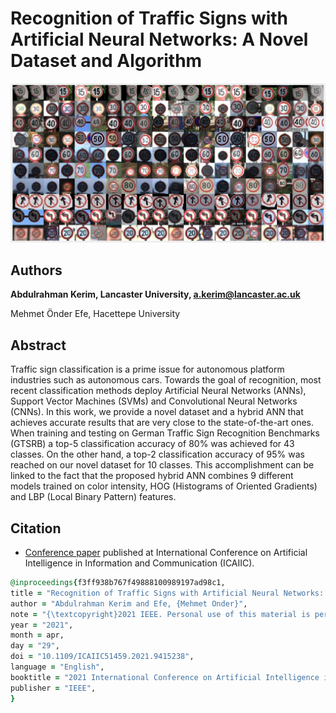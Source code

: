 # Recognition of Traffic Signs with Artificial Neural Networks: A Novel Dataset and Algorithm


<img src='https://github.com/A-Kerim/Recognition-of-Traffic-Signs-with-Artificial-Neural-Networks-A-Novel-Dataset-and-Algorithm/blob/b2bb5d87e29da053d703d5adf586c29f2272b6ba/images/Screenshot%20from%202022-05-07%2011-48-17.png'>


## Authors
**Abdulrahman Kerim, Lancaster University, a.kerim@lancaster.ac.uk**

Mehmet Önder Efe, Hacettepe University


## Abstract
Traffic sign classification is a prime issue for autonomous platform industries such as autonomous cars. Towards the goal of recognition, most recent classification methods deploy Artificial Neural Networks (ANNs), Support Vector Machines (SVMs) and Convolutional Neural Networks (CNNs). In this work, we provide a novel dataset and a hybrid ANN that achieves accurate results that are very close to the state-of-the-art ones. When training and testing on German Traffic Sign Recognition Benchmarks (GTSRB) a top-5 classification accuracy of 80% was achieved for 43 classes. On the other hand, a top-2 classification accuracy of 95% was reached on our novel dataset for 10 classes. This accomplishment can be linked to the fact that the proposed hybrid ANN combines 9 different models trained on color intensity, HOG (Histograms of Oriented Gradients) and LBP (Local Binary Pattern) features.


## Citation
* [Conference paper](https://ieeexplore.ieee.org/abstract/document/9415238) published at International Conference on Artificial Intelligence in Information and Communication (ICAIIC).

```ruby
@inproceedings{f3ff938b767f49888100989197ad98c1,
title = "Recognition of Traffic Signs with Artificial Neural Networks: A Novel Dataset and Algorithm",
author = "Abdulrahman Kerim and Efe, {Mehmet Onder}",
note = "{\textcopyright}2021 IEEE. Personal use of this material is permitted. However, permission to reprint/republish this material for advertising or promotional purposes or for creating new collective works for resale or redistribution to servers or lists, or to reuse any copyrighted component of this work in other works must be obtained from the IEEE. ",
year = "2021",
month = apr,
day = "29",
doi = "10.1109/ICAIIC51459.2021.9415238",
language = "English",
booktitle = "2021 International Conference on Artificial Intelligence in Information and Communication (ICAIIC)",
publisher = "IEEE",
}
```
